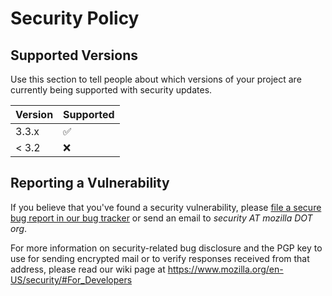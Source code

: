 # Security Policy

## Supported Versions

Use this section to tell people about which versions of your project are
currently being supported with security updates.

| Version | Supported          |
| ------- | ------------------ |
| 3.3.x   | :white_check_mark: |
| < 3.2   | :x:                |

## Reporting a Vulnerability

If you believe that you've found a security vulnerability, please [file a secure
bug report in our bug tracker](https://bugzilla.mozilla.org/enter_bug.cgi?assigned_to=nobody%40mozilla.org&product=Webtools&component=Bleach-security&groups=webtools-security) or send an email to *security AT mozilla DOT org*.

For more information on security-related bug disclosure and the PGP key to use
for sending encrypted mail or to verify responses received from that address,
please read our wiki page at https://www.mozilla.org/en-US/security/#For_Developers
